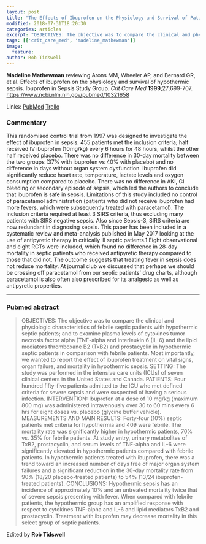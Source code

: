 ```yaml
---
layout: post
title: "The Effects of Ibuprofen on the Physiology and Survival of Patients with Sepsis."
modified: 2018-07-31T18:20:30
categories: articles
excerpt: "OBJECTIVES: The objective was to compare the clinical and physiologic characteristics of febrile septic patients with hypothermic septic patients; and to examine plasma levels of cytokines tumor necrosis factor alpha (Reviewed by Madeline Mathewman)"
tags: [['crit_care_med', 'madeline_mathewman']]
image:
  feature:
author: Rob Tidswell
---
```


__Madeline Mathewman__ reviewing Arons MM, Wheeler AP, and Bernard GR, et al. Effects of ibuprofen on the physiology and survival of hypothermic sepsis. Ibuprofen in Sepsis Study Group. _Crit Care Med_ **1999**;27;699-707. https://www.ncbi.nlm.nih.gov/pubmed/10321658

Links: [PubMed](https://www.ncbi.nlm.nih.gov/pubmed/?term=10321658) [Trello](https://trello.com/c/tO8yIoQW)

### Commentary

This randomised control trial from 1997 was designed to investigate the effect of ibuprofen in sepsis. 455 patients met the inclusion criteria; half received IV ibuprofen (10mg/kg) every 6 hours for 48 hours, whilst the other half received placebo. There was no difference in 30-day mortality between the two groups (37% with ibuprofen vs 40% with placebo) and no difference in days without organ system dysfunction. Ibuprofen did significantly reduce heart rate, temperature, lactate levels and oxygen consumption compared to placebo. There was no difference in AKI, GI bleeding or secondary episode of sepsis, which led the authors to conclude that ibuprofen is safe in sepsis. Limitations of this study included no control of paracetamol administration (patients who did not receive ibuprofen had more fevers, which were subsequently treated with paracetamol). The inclusion criteria required at least 3 SIRS criteria, thus excluding many patients with SIRS negative sepsis. Also since Sepsis-3, SIRS criteria are now redundant in diagnosing sepsis. This paper has been included in a systematic review and meta-analysis published in May 2017 looking at the use of antipyretic therapy in critically ill septic patients.1 Eight observational and eight RCTs were included, which found no difference in 28-day mortality in septic patients who received antipyretic therapy compared to those that did not. The outcome suggests that treating fever in sepsis does not reduce mortality. At journal club we discussed that perhaps we should be crossing off paracetamol from our septic patients' drug charts, although paracetamol is also often also prescribed for its analgesic as well as antipyretic properties.

---

### Pubmed abstract

> OBJECTIVES: The objective was to compare the clinical and physiologic characteristics of febrile septic patients with hypothermic septic patients; and to examine plasma levels of cytokines tumor necrosis factor alpha (TNF-alpha and interleukin 6 (IL-6) and the lipid mediators thromboxane B2 (TxB2) and prostacyclin in hypothermic septic patients in comparison with febrile patients. Most importantly, we wanted to report the effect of ibuprofen treatment on vital signs, organ failure, and mortality in hypothermic sepsis. SETTING: The study was performed in the intensive care units (ICUs) of seven clinical centers in the United States and Canada. PATIENTS: Four hundred fifty-five patients admitted to the ICU who met defined criteria for severe sepsis and were suspected of having a serious infection. INTERVENTION: Ibuprofen at a dose of 10 mg/kg (maximum 800 mg) was administered intravenously over 30 to 60 mins every 6 hrs for eight doses vs. placebo (glycine buffer vehicle). MEASUREMENTS AND MAIN RESULTS: Forty-four (10%) septic patients met criteria for hypothermia and 409 were febrile. The mortality rate was significantly higher in hypothermic patients, 70% vs. 35% for febrile patients. At study entry, urinary metabolites of TxB2, prostacyclin, and serum levels of TNF-alpha and IL-6 were significantly elevated in hypothermic patients compared with febrile patients. In hypothermic patients treated with ibuprofen, there was a trend toward an increased number of days free of major organ system failures and a significant reduction in the 30-day mortality rate from 90% (18/20 placebo-treated patients) to 54% (13/24 ibuprofen-treated patients). CONCLUSIONS: Hypothermic sepsis has an incidence of approximately 10% and an untreated mortality twice that of severe sepsis presenting with fever. When compared with febrile patients, the hypothermic group has an amplified response with respect to cytokines TNF-alpha and IL-6 and lipid mediators TxB2 and prostacyclin. Treatment with ibuprofen may decrease mortality in this select group of septic patients.

Edited by __Rob Tidswell__